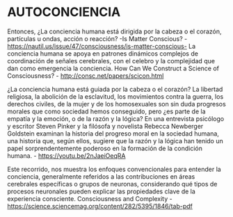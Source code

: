 # AUTOCONCIENCIA

Entonces, ¿La conciencia humana está dirigida por la cabeza o el corazón, partículas u ondas, acción o reacción? -Is Matter Conscious? - https://nautil.us/issue/47/consciousness/is-matter-conscious-
La conciencia humana se apoya en patrones dinámicos complejos de coordinación de señales cerebrales, con el celebro y la complejidad que dan como emergencia la conciencia. 
How Can We Construct a Science of Consciousness? - http://consc.net/papers/scicon.html 

¿La conciencia humana está guiada por la cabeza o el corazón? 
La libertad religiosa, la abolición de la esclavitud, los movimientos contra la guerra, los derechos civiles, de la mujer y de los homosexuales son sin duda progresos morales que como sociedad hemos conseguido, pero ¿es parte de la empatía y la emoción, o de la razón y la lógica? En una entrevista psicólogo y escritor Steven Pinker y la filósofa y novelista Rebecca Newberger Goldstein examinan la historia del progreso moral en la sociedad humana, una historia que, según ellos, sugiere que la razón y la lógica han tenido un papel sorprendentemente poderoso en la formación de la condición humana. - https://youtu.be/2nJaeiOeqRA 

Este recorrido, nos muestra los enfoques convencionales para entender la conciencia, generalmente referidos a las contribuciones en áreas cerebrales específicas o grupos de neuronas, considerando qué tipos de procesos neuronales pueden explicar las propiedades clave de la experiencia consciente. Consciousness and Complexity - https://science.sciencemag.org/content/282/5395/1846/tab-pdf
